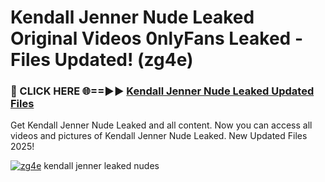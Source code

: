 # Kendall Jenner Nude Leaked Original Videos 0nlyFans Leaked - Files Updated! (zg4e)

<h3>🔴 CLICK HERE 🌐==►► <a href="https://tinyurl.com/yrmya6cz" rel="nofollow">Kendall Jenner Nude Leaked Updated Files</a></h3>

Get Kendall Jenner Nude Leaked and all content. Now you can access all videos and pictures of Kendall Jenner Nude Leaked. New Updated Files 2025!

[![zg4e](https://i.imgur.com/FMdXYCs.gif)](https://tinyurl.com/yrmya6cz)
kendall jenner leaked nudes
